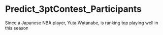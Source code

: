 # Predict_3ptContest_Participants
Since a Japanese NBA player, Yuta Watanabe, is ranking top playing well in this season 
